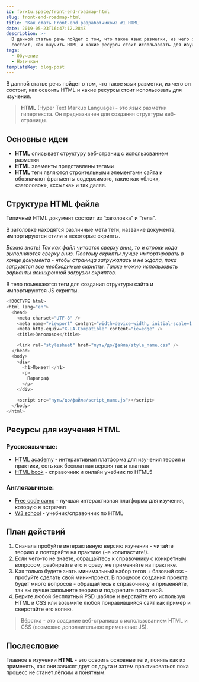```yaml
---
id: forxtu.space/front-end-roadmap-html
slug: front-end-roadmap-html
title: 'Как стать Front-end разработчиком? #1 HTML'
date: 2019-05-23T16:47:12.284Z
description: >-
  В данной статье речь пойдет о том, что такое язык разметки, из чего он
  состоит, как выучить HTML и какие ресурсы стоит использовать для изучения.
tags:
  - Обучение
  - Новичкам
templateKey: blog-post
---
```

В данной статье речь пойдет о том, что такое язык разметки, из чего он состоит, как освоить HTML и какие ресурсы стоит использовать для изучения.

> **HTML** (Hyper Text Markup Language) - это язык разметки гипертекста. Он предназначен для создания структуры веб-страницы.

## Основные идеи

* **HTML** описывает структуру веб-страниц с использованием разметки
* **HTML** элементы представлены тегами
* **HTML** теги являются строительными элементами сайта и обозначают фрагменты содержимого, такие как «блок», «заголовок», «ссылка» и так далее.

## Структура HTML файла

Типичный HTML документ состоит из “заголовка” и “тела”.

В заголовке находятся различные мета теги, название документа, импортируются стили и некоторые скрипты.

_Важно знать! Так как файл читается сверху вниз, то и строки кода выполняются сверху вниз. Поэтому скрипты лучше импортировать в конце документа - чтобы страница загружалась и не ждала, пока загрузятся все необходимые скрипты. Также можно использовать варианты асинхронной загрузки скриптов._

В тело помещаются теги для создания структуры сайта и импортируются JS скрипты.

```js
<!DOCTYPE html>
<html lang="en">
  <head>
    <meta charset="UTF-8" />
    <meta name="viewport" content="width=device-width, initial-scale=1.0" />
    <meta http-equiv="X-UA-Compatible" content="ie=edge" />
    <title>Заголовок</title>

    <link rel="stylesheet" href="путь/до/файла/style_name.css" />
  </head>
  <body>
    <div>
      <h1>Привет!</h1>
      <p>
        Параграф
      </p>
    </div>

    <script src="путь/до/файла/script_name.js"></script>
  </body>
</html>
```

## Ресурсы для изучения HTML

### Русскоязычные:

* <a href="https://htmlacademy.ru/courses" target="_blank">HTML academy</a> - интерактивная платформа для изучения теория и практики, есть как бесплатная версия так и платная
* <a href="http://htmlbook.ru/html5/introduction" target="_blank">HTML book</a> - справочник и онлайн учебник по HTML5

### Англоязычные:

* <a href="https://learn.freecodecamp.org" target="_blank">Free code camp</a> - лучшая интерактивная платформа для изучения, которую я встречал
* <a href="https://www.w3schools.com/html/default.asp" target="_blank">W3 school</a> - учебник/справочник по HTML

## План действий

1. Сначала пробуйте интерактивную версию изучения - читайте теорию и повторяйте на практике (не копипастите!).
2. Если чего-то не знаете, обращайтесь к справочнику с конкретным вопросом, разбирайте его и сразу же применяйте на практике.
3. Как только будете знать минимальный набор тегов + базовый css - пробуйте сделать свой мини-проект. В процессе создания проекта будет много вопросов - обращайтесь к справочнику и применяйте, так вы лучше запомните теорию и подкрепите практикой.
4. Берите любой бесплатный PSD шаблон и верстайте его используя HTML и CSS или возьмите любой понравившийся сайт как пример и сверстайте его копию.

> Вёрстка - это создание веб-страницы с использованием HTML и CSS (возможно дополнительное применение JS).

## Послесловие

Главное в изучении **HTML** - это освоить основные теги, понять как их применять, как они зависят друг от друга и затем практиковаться пока процесс не станет лёгким и понятным.
